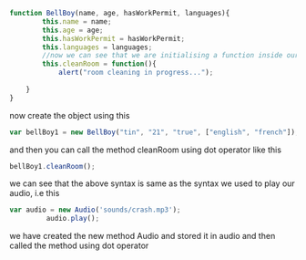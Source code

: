 ```javascript
function BellBoy(name, age, hasWorkPermit, languages){
        this.name = name;
        this.age = age;
        this.hasWorkPermit = hasWorkPermit;
        this.languages = languages;
        //now we can see that we are initialising a function inside our constructor i.e method associated to our housekeeper function
        this.cleanRoom = function(){
            alert("room cleaning in progress...");
           
    }
}
```
now create the object using this
```javascript
var bellBoy1 = new BellBoy("tin", "21", "true", ["english", "french"]);
```
and then you can call the method cleanRoom using dot operator like this

```javascript
bellBoy1.cleanRoom();
```

we can see that the above syntax is same as the syntax we used to play our audio, i.e this 
```javascript
var audio = new Audio('sounds/crash.mp3');
         audio.play();
```
we have created the new method Audio and stored it in audio and then called the method using dot operator
